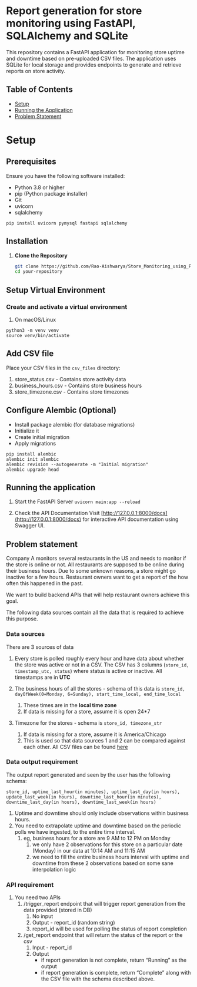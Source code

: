 # Report generation for store monitoring using FastAPI, SQLAlchemy and SQLite

This repository contains a FastAPI application for monitoring store uptime and downtime based on pre-uploaded CSV files. The application uses SQLite for local storage and provides endpoints to generate and retrieve reports on store activity.

## Table of Contents
- [Setup](#setup)
- [Running the Application](#running-the-application)
- [Problem Statement](#problem-statement)

# Setup
## Prerequisites
Ensure you have the following software installed:

- Python 3.8 or higher
- pip (Python package installer)
- Git
- uvicorn
- sqlalchemy
  
```
pip install uvicorn pymysql fastapi sqlalchemy
```

## Installation
1. **Clone the Repository**

   ```bash
   git clone https://github.com/Rao-Aishwarya/Store_Monitoring_using_FastAPI.git
   cd your-repository

## Setup Virtual Environment
### Create and activate a virtual environment
1. On macOS/Linux
```
python3 -m venv venv
source venv/bin/activate
```

## Add CSV file
Place your CSV files in the ```csv_files``` directory:

1. store_status.csv - Contains store activity data
2. business_hours.csv - Contains store business hours
3. store_timezone.csv - Contains store timezones

## Configure Alembic (Optional)
- Install package alembic (for database migrations)
- Initialize it
- Create initial migration
- Apply migrations 
```
pip install alembic
alembic init alembic
alembic revision --autogenerate -m "Initial migration"
alembic upgrade head
```

## Running the application
1. Start the FastAPI Server
```uvicorn main:app --reload```

2. Check the API Documentation
Visit [http://127.0.0.1:8000/docs](http://127.0.0.1:8000/docs) for interactive API documentation using Swagger UI.

## Problem statement

Company A monitors several restaurants in the US and needs to monitor if the store is online or not. All restaurants are supposed to be online during their business hours. Due to some unknown reasons, a store might go inactive for a few hours. Restaurant owners want to get a report of the how often this happened in the past.   

We want to build backend APIs that will help restaurant owners achieve this goal. 

The following data sources contain all the data that is required to achieve this purpose.

### Data sources

There are 3 sources of data 

1. Every store is polled roughly every hour and have data about whether the store was active or not in a CSV.  The CSV has 3 columns (`store_id, timestamp_utc, status`) where status is active or inactive.  All timestamps are in **UTC**

2. The business hours of all the stores - schema of this data is `store_id, dayOfWeek(0=Monday, 6=Sunday), start_time_local, end_time_local`
    1. These times are in the **local time zone**
    2. If data is missing for a store, assume it is open 24*7
       
3. Timezone for the stores - schema is `store_id, timezone_str` 
    1. If data is missing for a store, assume it is America/Chicago
    2. This is used so that data sources 1 and 2 can be compared against each other. 
All CSV files can be found [here](https://drive.google.com/drive/folders/19ij-zLcpeWUhpaWvfnckhEVzQ98Zr9Dc?usp=drive_link)


### Data output requirement

The output report generated and seen by the user has the following schema:

`store_id, uptime_last_hour(in minutes), uptime_last_day(in hours), update_last_week(in hours), downtime_last_hour(in minutes), downtime_last_day(in hours), downtime_last_week(in hours)` 

1. Uptime and downtime should only include observations within business hours. 
2. You need to extrapolate uptime and downtime based on the periodic polls we have ingested, to the entire time interval.
    1. eg, business hours for a store are 9 AM to 12 PM on Monday
        1. we only have 2 observations for this store on a particular date (Monday) in our data at 10:14 AM and 11:15 AM
        2. we need to fill the entire business hours interval with uptime and downtime from these 2 observations based on some sane interpolation logic


### API requirement

1. You need two APIs 
    1. /trigger_report endpoint that will trigger report generation from the data provided (stored in DB)
        1. No input 
        2. Output - report_id (random string) 
        3. report_id will be used for polling the status of report completion
    2. /get_report endpoint that will return the status of the report or the csv
        1. Input - report_id
        2. Output
            - if report generation is not complete, return “Running” as the output
            - if report generation is complete, return “Complete” along with the CSV file with the schema described above.


